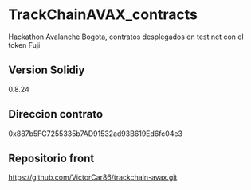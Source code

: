 # TrackChainAVAX_contracts
Hackathon Avalanche Bogota, contratos desplegados en test net con el token Fuji

## Version Solidiy
0.8.24

## Direccion contrato
0x887b5FC7255335b7AD91532ad93B619Ed6fc04e3

## Repositorio front
https://github.com/VictorCar86/trackchain-avax.git
